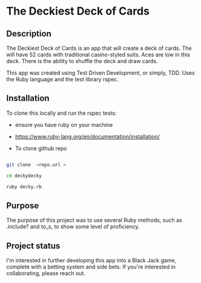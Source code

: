 # The Deckiest Deck of Cards

## Description 

The Deckiest Deck of Cards is an app that will create a deck of cards. The will have 52 cards with traditional casino-styled suits. Aces are low in this deck. There is the ability to shuffle the deck and draw cards.

This app was created using Test Driven Development, or simply, TDD. Uses the Ruby language and the test library rspec. 


## Installation

To clone this locally and run the rspec tests:

- ensure you have ruby on your machine
- <https://www.ruby-lang.org/en/documentation/installation/>

- To clone github repo
```bash 

git clone  <repo.url >

cd deckydecky

ruby decky.rb 
```

## Purpose

The purpose of this project was to use several Ruby methods, such as .include? and to_s, to show some level of proficiency. 

## Project status

I'm interested in further developing this app into a Black Jack game, complete with a betting system and side bets. If you're interested in collaborating, please reach out. 



